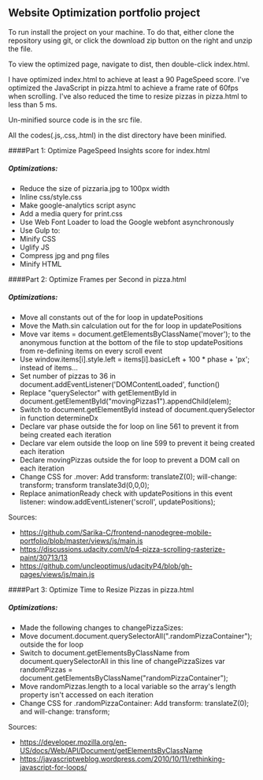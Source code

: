 ## Website Optimization portfolio project

To run install the project on your machine.
To do that, either clone the repository using git, or click the download zip button on the right and unzip the file.

To view the optimized page, navigate to dist, then double-click index.html.

I have optimized index.html to achieve at least a 90 PageSpeed score. I've optimized the JavaScript in pizza.html to achieve a frame rate of 60fps when scrolling. I've also reduced the time to resize pizzas in pizza.html to less than 5 ms.

Un-minified source code is in the src file.

All the codes(.js,.css,.html) in the dist directory have been minified.



####Part 1: Optimize PageSpeed Insights score for index.html

##### Optimizations:
* Reduce the size of pizzaria.jpg to 100px width
* Inline css/style.css
* Make google-analytics script async
* Add a media query for print.css
* Use Web Font Loader to load the Google webfont asynchronously
* Use Gulp to:
* Minify CSS
* Uglify JS
* Compress jpg and png files
* Minify HTML


####Part 2: Optimize Frames per Second in pizza.html

##### Optimizations:
* Move all constants out of the for loop in updatePositions
* Move the Math.sin calculation out for the for loop in updatePositions
* Move var items = document.getElementsByClassName('mover'); to the anonymous function at the bottom of the file to stop updatePositions from re-defining items on every scroll event
* Use window.items[i].style.left = items[i].basicLeft + 100 * phase + 'px'; instead of items...
* Set number of pizzas to 36 in document.addEventListener('DOMContentLoaded', function()
* Replace "querySelector" with getElementById in document.getElementById("movingPizzas1").appendChild(elem);
* Switch to document.getElementById instead of document.querySelector in function determineDx
* Declare var phase outside the for loop on line 561 to prevent it from being created each iteration
* Declare var elem outside the loop on line 599 to prevent it being created each iteration
* Declare movingPizzas outside the for loop to prevent a DOM call on each iteration
* Change CSS for .mover: Add transform: translateZ(0); will-change: transform; transform translate3d(0,0,0);
* Replace animationReady check with updatePositions in this event listener: window.addEventListener('scroll', updatePositions);



Sources:
* https://github.com/Sarika-C/frontend-nanodegree-mobile-portfolio/blob/master/views/js/main.js
* https://discussions.udacity.com/t/p4-pizza-scrolling-rasterize-paint/30713/13
* https://github.com/uncleoptimus/udacityP4/blob/gh-pages/views/js/main.js

####Part 3: Optimize Time to Resize Pizzas in pizza.html

##### Optimizations:
* Made the following changes to changePizzaSizes:
* Move document.document.querySelectorAll(".randomPizzaContainer"); outside the for loop
* Switch to document.getElementsByClassName from document.querySelectorAll in this line of changePizzaSizes
var randomPizzas = document.getElementsByClassName("randomPizzaContainer");
* Move randomPizzas.length to a local variable so the array's length property isn't accessed on each iteration
* Change CSS for .randomPizzaContainer: Add transform: translateZ(0); and will-change: transform;

Sources:
* https://developer.mozilla.org/en-US/docs/Web/API/Document/getElementsByClassName
* https://javascriptweblog.wordpress.com/2010/10/11/rethinking-javascript-for-loops/


